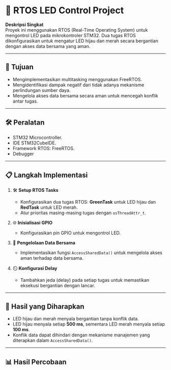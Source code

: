 # 🌟 RTOS LED Control Project

**Deskripsi Singkat**  
Proyek ini menggunakan RTOS (Real-Time Operating System) untuk mengontrol LED pada mikrokontroler STM32. Dua tugas RTOS dikonfigurasikan untuk mengatur LED hijau dan merah secara bergantian dengan akses data bersama yang aman.

---

## 🎯 **Tujuan**
- Mengimplementasikan multitasking menggunakan FreeRTOS.  
- Mengidentifikasi dampak negatif dari tidak adanya mekanisme perlindungan sumber daya. 
- Mengelola akses data bersama secara aman untuk mencegah konflik antar tugas.

---

## 🛠️ **Peralatan**
- STM32 Microcontroller.  
- IDE STM32CubeIDE.  
- Framework RTOS: FreeRTOS.  
- Debugger  

---

## 📋 **Langkah Implementasi**
1. 🛠️ **Setup RTOS Tasks**  
   - Konfigurasikan dua tugas RTOS: **GreenTask** untuk LED hijau dan **RedTask** untuk LED merah.  
   - Atur prioritas masing-masing tugas dengan `osThreadAttr_t`.

2. 🌐 **Inisialisasi GPIO**  
   - Konfigurasikan pin GPIO untuk mengontrol LED.  

3. 🔐 **Pengelolaan Data Bersama**  
   - Implementasikan fungsi `AccessSharedData()` untuk mengelola akses aman terhadap data bersama.

4. ⏲️ **Konfigurasi Delay**  
   - Tambahkan jeda (delay) pada setiap tugas untuk memastikan eksekusi bergantian dengan lancar.

---

## 🎯 **Hasil yang Diharapkan**
- LED hijau dan merah menyala bergantian tanpa konflik data.
- LED hijau menyala setiap **500 ms**, sementara LED merah menyala setiap **100 ms**.   
- Konflik data dapat dihindari dengan mekanisme manajemen yang diterapkan dalam `AccessSharedData()`. 

---

## 📊 **Hasil Percobaan**
